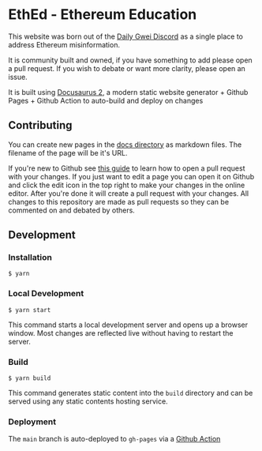 # EthEd - Ethereum Education

This website was born out of the [Daily Gwei Discord](https://thedailygwei.substack.com/about) as a single place to address Ethereum misinformation.

It is community built and owned, if you have something to add please open a pull request. If you wish to debate or want more clarity, please open an issue.

It is built using [Docusaurus 2](https://docusaurus.io/), a modern static website generator + Github Pages + Github Action to auto-build and deploy on changes

## Contributing

You can create new pages in the [docs directory](./docs/) as markdown files. The filename of the page will be it's URL.

If you're new to Github see [this guide](https://www.freecodecamp.org/news/how-to-make-your-first-pull-request-on-github-3/) to learn how to open a pull request with your changes.
If you just want to edit a page you can open it on Github and click the edit icon in the top right to make your changes in the online editor. After you're done it will create a pull request with your changes. 
All changes to this repository are made as pull requests so they can be commented on and debated by others.

## Development

### Installation

```
$ yarn
```

### Local Development

```
$ yarn start
```

This command starts a local development server and opens up a browser window. Most changes are reflected live without having to restart the server.

### Build

```
$ yarn build
```

This command generates static content into the `build` directory and can be served using any static contents hosting service.

### Deployment

The `main` branch is auto-deployed to `gh-pages` via a [Github Action](./workflows/publish.yml)